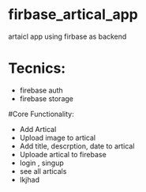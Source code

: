 # firbase_artical_app
artaicl app using firbase as backend

# Tecnics:
- firebase auth
- firebase storage


#Core Functionality:
 - Add Artical
 - Upload image to artical
 - Add title, descrption, date to artical
 - Uploade artical to firebase
 - login , singup
 - see all articals
 - lkjhad

